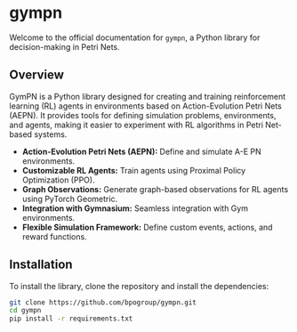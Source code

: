 # gympn

Welcome to the official documentation for `gympn`, a Python library for decision-making in Petri Nets.

## Overview

GymPN is a Python library designed for creating and training reinforcement learning (RL) agents in environments based on Action-Evolution Petri Nets (AEPN). It provides tools for defining simulation problems, environments, and agents, making it easier to experiment with RL algorithms in Petri Net-based systems.

- **Action-Evolution Petri Nets (AEPN):** Define and simulate A-E PN environments.
- **Customizable RL Agents:** Train agents using Proximal Policy Optimization (PPO).
- **Graph Observations:** Generate graph-based observations for RL agents using PyTorch Geometric.
- **Integration with Gymnasium:** Seamless integration with Gym environments.
- **Flexible Simulation Framework:** Define custom events, actions, and reward functions.

## Installation

To install the library, clone the repository and install the dependencies:

```bash
git clone https://github.com/bpogroup/gympn.git
cd gympn
pip install -r requirements.txt
```